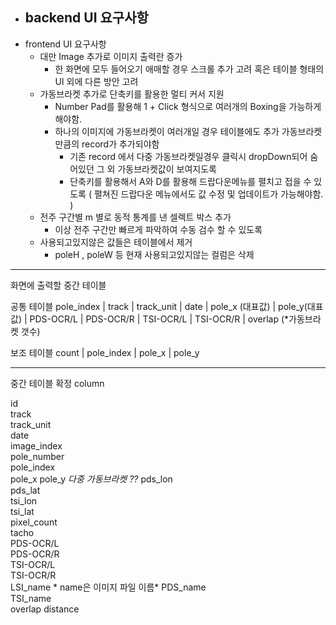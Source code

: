 - backend UI 요구사항
	- 
- frontend UI 요구사항  
	- 대만 Image 추가로 이미지 출력란 증가 
		-  한 화면에 모두 들어오기 애매할 경우 스크롤 추가 고려 혹은 테이블 형태의 UI 외에 다른 방안 고려
	- 가동브라켓 추가로 단축키를 활용한 멀티 커서 지원 
		- Number Pad를 활용해 1 + Click 형식으로 여러개의 Boxing을 가능하게해야함. 
		- 하나의 이미지에 가동브라켓이 여러개일 경우 테이블에도 추가 가동브라켓만큼의 record가 추가되야함 
			- 기존 record 에서 다중 가동브라켓일경우 클릭시 dropDown되어 숨어있던 그 외 가동브라켓값이 보여지도록 
			- 단축키를 활용해서 A와 D를 활용해 드랍다운메뉴를 펼치고 접을 수 있도록 ( 펼쳐진 드랍다운 메뉴에서도 값 수정 및 업데이트가 가능해야함. )
	 - 전주 구간별 m 별로 동적 통계를 낸 셀렉트 박스 추가 
		 - 이상 전주 구간만 빠르게 파악하여 수동 검수 할 수 있도록
	 - 사용되고있지않은 값들은 테이블에서 제거 
		 - poleH , poleW 등 현재 사용되고있지않는 컬럼은 삭제 

---
화면에 출력할 중간 테이블

공통 테이블
pole_index | track | track_unit | date | pole_x (대표값) | pole_y(대표값) | PDS-OCR/L | PDS-OCR/R | TSI-OCR/L | TSI-OCR/R | overlap (*가동브라켓 갯수)

보조 테이블
count | pole_index | pole_x | pole_y

---
중간 테이블 확정 column 

id  
track  
track_unit  
date  
image_index  
pole_number  
pole_index  
pole_x 
pole_y  *다중 가동브라켓 ??*
pds_lon  
pds_lat  
tsi_lon  
tsi_lat  
pixel_count  
tacho  
PDS-OCR/L  
PDS-OCR/R  
TSI-OCR/L  
TSI-OCR/R  
LSI_name  * name은 이미지 파일 이름*
PDS_name  
TSI_name  
overlap
distance